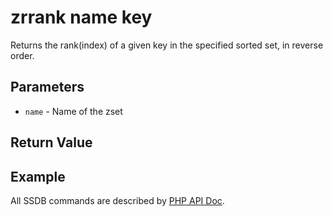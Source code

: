 # zrrank name key

Returns the rank(index) of a given key in the specified sorted set, in reverse order.

## Parameters

* `name` - Name of the zset

## Return Value

## Example

All SSDB commands are described by [PHP API Doc](https://ssdb.io/docs/php/).

